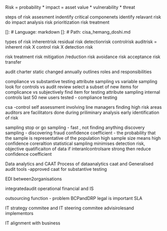 Risk  = probability * impact
      = asset value * vulnerability * threat

steps of risk assesment 
indentify critical componenets
identify relavant risk
do impact analysis
risk prioritization
risk treatment

[]: # Language: markdown
[]: # Path: cisa_hemang_doshi.md

types of risk
inherentrisk
residual risk
detectionrisk
controlrisk
auditrisk = inherent risk X control risk X detection risk

risk treatment
    risk mitigation /reduction
    risk avoidance
    risk acceptance
    risk transfer

audit charter
    static changed annually
    outlines roles and responsibilities

compliance vs substantive testing
    attribute sampling vs variable sampling
    look for controls vs audit review
    select a subset of new items for complicance vs subjectively find item for testing
    attribute sampling internal controls
    last 50 new users tested - compliance testing

csa -control self assessment
    involving line managers
    finding high risk areas
    auditors are facilitators
    done during priliminary analysis
    early identification of risk

sampling
    stop or go sampling  - fast , not finding anything
    discovery sampling - discovering fraud
    confidence coefficient  - the probability that the sample is representative of the population 
        high sample size means high confidence coreraltion
    statistical sampling minimises detection risk, objective quatificaiton of data
    if interanlcontrolsare strong then reduce confidence coefficient

Data analytics and CAAT
    Process of dataanalytics
    caat and Generalised audit tools -approved
    caat for substantive testing

EDI
    between2organisations

integratedaudit
    operational financial and IS

outsourcing function - problem
    BCPandDRP
    legal is important
    SLA

IT strategy commitee and IT steering commitee
    advisirolesand implementors

IT alignment with business
    

